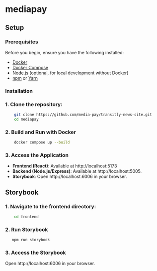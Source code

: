 # mediapay

## Setup

### Prerequisites

Before you begin, ensure you have the following installed:

- [Docker](https://docs.docker.com/get-docker/)
- [Docker Compose](https://docs.docker.com/compose/install/)
- [Node.js](https://nodejs.org/) (optional, for local development without Docker)
- [npm](https://www.npmjs.com/get-npm) or [Yarn](https://yarnpkg.com/getting-started/install)

### Installation

### 1. **Clone the repository**:

```bash
    git clone https://github.com/media-pay/transitly-news-site.git
    cd mediapay
```

### 2. **Build and Run with Docker**

```bash
    docker compose up --build
```

### 3. **Access the Application**

- **Frontend (React)**: Available at http://localhost:5173
- **Backend (Node.js/Express)**: Available at http://localhost:5005.
- **Storybook**: Open http://localhost:6006 in your browser.

## Storybook

### 1. **Navigate to the frontend directory**:

```bash
    cd frontend
```

### 2. **Run Storybook**

```bash
   npm run storybook
```

### 3. **Access the Storybook**

Open http://localhost:6006 in your browser.
